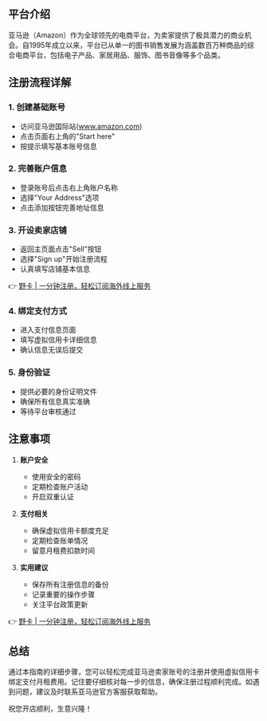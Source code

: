 ## 平台介绍

亚马逊（Amazon）作为全球领先的电商平台，为卖家提供了极具潜力的商业机会。自1995年成立以来，平台已从单一的图书销售发展为涵盖数百万种商品的综合电商平台，包括电子产品、家居用品、服饰、图书音像等多个品类。

## 注册流程详解

### 1. 创建基础账号
- 访问亚马逊国际站(www.amazon.com)
- 点击页面右上角的"Start here"
- 按提示填写基本账号信息

### 2. 完善账户信息
- 登录账号后点击右上角账户名称
- 选择"Your Address"选项
- 点击添加按钮完善地址信息

### 3. 开设卖家店铺
- 返回主页面点击"Sell"按钮
- 选择"Sign up"开始注册流程
- 认真填写店铺基本信息

👉 [野卡 | 一分钟注册，轻松订阅海外线上服务](https://bit.ly/bewildcard)

### 4. 绑定支付方式
- 进入支付信息页面
- 填写虚拟信用卡详细信息
- 确认信息无误后提交

### 5. 身份验证
- 提供必要的身份证明文件
- 确保所有信息真实准确
- 等待平台审核通过

## 注意事项

1. **账户安全**
   - 使用安全的密码
   - 定期检查账户活动
   - 开启双重认证

2. **支付相关**
   - 确保虚拟信用卡额度充足
   - 定期检查账单情况
   - 留意月租费扣款时间

3. **实用建议**
   - 保存所有注册信息的备份
   - 记录重要的操作步骤
   - 关注平台政策更新

👉 [野卡 | 一分钟注册，轻松订阅海外线上服务](https://bit.ly/bewildcard)

## 总结

通过本指南的详细步骤，您可以轻松完成亚马逊卖家账号的注册并使用虚拟信用卡绑定支付月租费用。记住要仔细核对每一步的信息，确保注册过程顺利完成。如遇到问题，建议及时联系亚马逊官方客服获取帮助。

祝您开店顺利，生意兴隆！